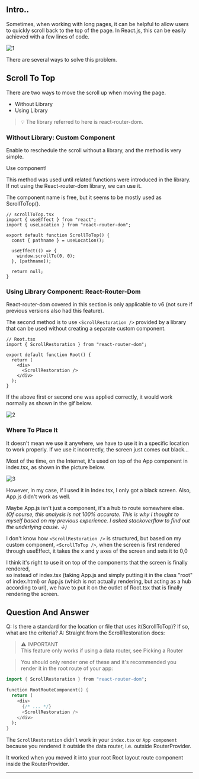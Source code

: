 ## Intro..

Sometimes, when working with long pages, it can be helpful to allow users to quickly scroll back to the top of the page. In React.js, this can be easily achieved with a few lines of code.

![1](https://github.com/jinscodes/Blog_nextJS/assets/87598134/ea680a81-b1fb-4310-ad03-eb6877a22be9)

There are several ways to solve this problem.

## Scroll To Top

There are two ways to move the scroll up when moving the page.

- Without Library
- Using Library

> 💡 The library referred to here is react-router-dom.

> [](https://reactrouter.com/en/main)

### Without Library: Custom Component

Enable to reschedule the scroll without a library, and the method is very simple.

Use component!

This method was used until related functions were introduced in the library. If not using the React-router-dom library, we can use it.

The component name is free, but it seems to be mostly used as ScrollToTop().

```tsx
// scrollToTop.tsx
import { useEffect } from "react";
import { useLocation } from "react-router-dom";

export default function ScrollToTop() {
  const { pathname } = useLocation();

  useEffect(() => {
    window.scrollTo(0, 0);
  }, [pathname]);

  return null;
}
```

### Using Library Component: React-Router-Dom

React-router-dom covered in this section is only applicable to v6 (not sure if previous versions also had this feature).

The second method is to use `<ScrollRestoration />` provided by a library that can be used without creating a separate custom component.

```tsx
// Root.tsx
import { ScrollRestoration } from "react-router-dom";

export default function Root() {
  return (
    <div>
      <ScrollRestoration />
    </div>
  );
}
```

If the above first or second one was applied correctly, it would work normally as shown in the gif below.

![2](https://github.com/jinscodes/Blog_nextJS/assets/87598134/7ae6f838-ba0b-4894-a83a-b6583995c87a)

### Where To Place It

It doesn't mean we use it anywhere, we have to use it in a specific location to work properly. If we use it incorrectly, the screen just comes out black...

Most of the time, on the Internet, it's used on top of the App component in index.tsx, as shown in the picture below.

![3](https://github.com/jinscodes/Blog_nextJS/assets/87598134/1c9610e2-923b-4e41-af9e-0e74d0b0fd76)

However, in my case, if I used it in Index.tsx, I only got a black screen. Also, App.js didn't work as well.

Maybe App.js isn't just a component, it's a hub to route somewhere else.  
_(Of course, this analysis is not 100% accurate. This is why I thought to myself based on my previous experience. I asked stackoverflow to find out the underlying cause. ↓)_

I don't know how `<ScrollRestoration />` is structured, but based on my custom component, `<ScrollToTop />`, when the screen is first rendered through useEffect, it takes the x and y axes of the screen and sets it to 0,0

I think it's right to use it on top of the components that the screen is finally rendered,  
so instead of index.tsx (taking App.js and simply putting it in the class "root" of index.html) or App.js (which is not actually rendering, but acting as a hub according to url), we have to put it on the outlet of Root.tsx that is finally rendering the screen.

## Question And Answer

Q: Is there a standard for the location or file that uses it(ScrollToTop)? If so, what are the criteria?
A: Straight from the ScrollRestoration docs:

> ⚠️ IMPORTANT  
> This feature only works if using a data router, see Picking a Router

> You should only render one of these and it's recommended you render it in the root route of your app:

```dart
import { ScrollRestoration } from "react-router-dom";

function RootRouteComponent() {
  return (
    <div>
      {/* ... */}
      <ScrollRestoration />
    </div>
  );
}
```

The `ScrollRestoration` didn't work in your `index.tsx` or `App component` because you rendered it outside the data router, i.e. outside RouterProvider.

It worked when you moved it into your root Root layout route component inside the RouterProvider.

---

[](https://stackoverflow.com/questions/78144708/im-using-react-router-dom-v6-to-adjust-the-scroll-position-after-page-is-moved)

[](https://medium.com/@glasshost/scroll-to-the-top-of-the-page-in-react-js-85a891158736)

[](https://stackoverflow.com/questions/78144708/im-using-react-router-dom-v6-to-adjust-the-scroll-position-after-page-is-moved)

[](https://reactrouter.com/en/main/components/scroll-restoration)
